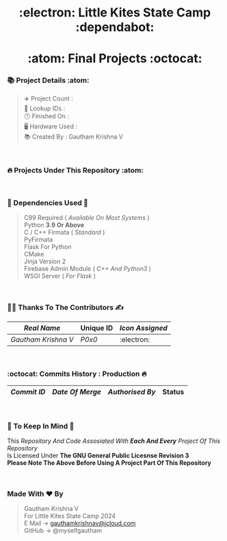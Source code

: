 <h1 align="center">:electron: Little Kites State Camp :dependabot:
<h1 align="center">:atom: Final Projects :octocat:

### :books: Project Details :atom:
> :airplane: Project Count : <br>
> :bookmark_tabs: Lookup IDs : <br>
> :clock1: Finished On : <br>
> :desktop_computer: Hardware Used : <br>
> :books: Created By : Gautham Krishna V

<br>

### :fire: Projects Under This Repository :atom:

<br>

### :bridge_at_night: Dependencies Used :ice_cube:

> C99 Required ( *Available On Most Systems* ) <br>
> Python **3.9 Or Above** <br>
> C / C++ Firmata ( *Standard* ) <br>
> PyFirmata <br>
> Flask For Python <br>
> CMake <br>
> Jinja Version 2 <br>
> Firebase Admin Module ( *C++ And Python3* ) <br>
> WSGI Server ( *For Flask* )

<br>

### :man_technologist: Thanks To The Contributors :writing_hand:

| *Real Name* | **Unique ID**  | *Icon Assigned* |
| ----------- | -------------- | --------------- |
| *Gautham Krishna V* | *P0x0* | :electron: |

<br>

### :octocat: Commits History : Production :fire:
| *Commit ID* | *Date Of Merge* | *Authorised By* | **Status** |
| ----------- | --------------- | --------------- | ---------- |

<br>

### :scroll: To Keep In Mind :art:

This *Repository And Code Assosiated With **Each And Every** Project Of This Repository* <br>
Is Licensed Under **The GNU General Public Licesnse Revision 3** <br>
**Please Note The Above Before Using A Project Part Of This Repository**

<br>

### Made With :heart: By

> Gautham Krishna V <br>
> For Little Kites State Camp 2024 <br>
> E Mail -> gauthamkrishnav@icloud.com <br>
> GitHub -> @myselfgautham <br>
